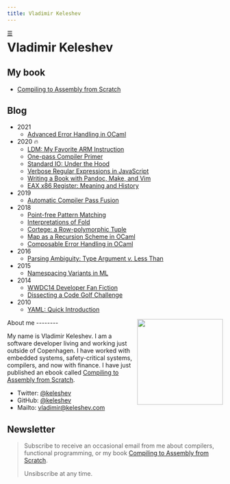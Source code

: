 ```yaml
---
title: Vladimir Keleshev
---
```


<style> #home { position: absolute; line-height: inherit; } </style>

<span id=home><a title=Home href=/>☰</a></span>

<h1>
Vladimir Keleshev
</h1>


<style>#home a { color: black; float: left; }</style>




My book
----------------

* [Compiling to Assembly from Scratch](/compiling-to-assembly-from-scratch)

Blog
----

* 2021
  * [Advanced Error Handling in OCaml](/advanced-error-handling-in-ocaml)
* 2020 🔥
  * [LDM: My Favorite ARM Instruction](/ldm-my-favorite-arm-instruction)
  * [One-pass Compiler Primer](/one-pass-compiler-primer)
  * [Standard IO: Under the Hood](/standard-io-under-the-hood)
  * [Verbose Regular Expressions in JavaScript](/verbose-regular-expressions-in-javascript)
  * [Writing a Book with Pandoc, Make, and Vim](/my-book-writing-setup)
  * [EAX x86 Register: Meaning and History](/eax-x86-register-meaning-and-history)
* 2019
  * [Automatic Compiler Pass Fusion](/automatic-compiler-pass-fusion)
* 2018
  * [Point-free Pattern Matching](/point-free-pattern-matching)
  * [Interpretations of Fold](/interpretations-of-fold)
  * [Cortege: a Row-polymorphic Tuple](cortege-a-row-polymorphic-tuple)
  * [Map as a Recursion Scheme in OCaml](/map-as-a-recursion-scheme-in-ocaml)
  * [Composable Error Handling in OCaml](/composable-error-handling-in-ocaml)
* 2016
  * [Parsing Ambiguity: Type Argument *v.* Less Than](/parsing-ambiguity-type-argument-v-less-than)
* 2015
  * [Namespacing Variants in ML](/namespacing-variants-in-ml)
* 2014
  * [WWDC14 Developer Fan Fiction](/wwdc14-developer-fan-fiction)
  * [Dissecting a Code Golf Challenge](/dissecting-a-code-golf-challenge)
* 2010
  * [YAML: Quick Introduction](/yaml-quick-introduction)


<!--

Talks
-----
* [Create Beautiful Command-line Interfaces with Python](http://youtu.be/pXhcPJK5cMc)


Boolean Algebra
---------------

In 2010 I made a series of videos about Boolean Algebra.

* [Intoroduction](/boolean-algebra-introduction)
* [Truth Tables](/boolean-algebra-truth-tables)
* [Karnaugh Maps](/boolean-algebra-karnaugh-maps)
* [DeMorgan’s Theorem](/boolean-algebra-demorgans-theorem)
* [Standard Forms](/boolean-algebra-standard-sop-pos-forms)

-->

<center><img src=./keleshev.jpg width=200 height=200 style=float:right /></center>
About me
--------

My name is Vladimir Keleshev.
I am a software developer living and working just outside of Copenhagen.
I have worked with embedded systems, safety-critical systems,
compilers, and now with finance.
I have just published an ebook called [Compiling to Assembly from Scratch](/compiling-to-assembly-from-scratch).

* Twitter: [\@keleshev](http://twitter.com/keleshev)
* GitHub: [\@keleshev](http://github.com/keleshev)
* Mailto: [vladimir@keleshev.com](mailto:vladimir@keleshev.com)

<!--* [Résumé](/about) -->


## Newsletter

> Subscribe to receive an occasional email from me about compilers, functional programming, or my book [Compiling to Assembly from Scratch](/compiling-to-assembly-from-scratch).
>
> <script async data-uid="8529ea38b4" src="https://motivated-writer-7421.ck.page/8529ea38b4/index.js"></script>
>
> Unsibscribe at any time.
>
